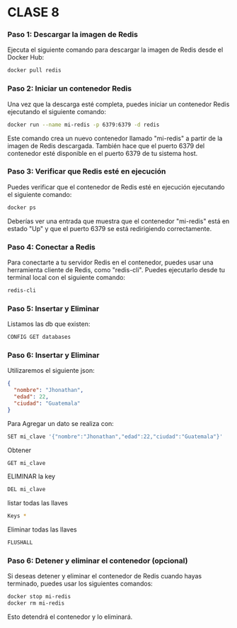 # CLASE 8
### Paso 1: Descargar la imagen de Redis

Ejecuta el siguiente comando para descargar la imagen de Redis desde el Docker Hub:

```bash
docker pull redis
```

### Paso 2: Iniciar un contenedor Redis
Una vez que la descarga esté completa, puedes iniciar un contenedor Redis ejecutando el siguiente comando:

```bash
docker run --name mi-redis -p 6379:6379 -d redis
```

Este comando crea un nuevo contenedor llamado "mi-redis" a partir de la imagen de Redis descargada. También hace que el puerto 6379 del contenedor esté disponible en el puerto 6379 de tu sistema host.

### Paso 3: Verificar que Redis esté en ejecución
Puedes verificar que el contenedor de Redis esté en ejecución ejecutando el siguiente comando:

```bash
docker ps
```

Deberías ver una entrada que muestra que el contenedor "mi-redis" está en estado "Up" y que el puerto 6379 se está redirigiendo correctamente.

### Paso 4: Conectar a Redis
Para conectarte a tu servidor Redis en el contenedor, puedes usar una herramienta cliente de Redis, como "redis-cli". Puedes ejecutarlo desde tu terminal local con el siguiente comando:

```bash
redis-cli
```

### Paso 5: Insertar y Eliminar

Listamos las db que existen:

```bash
CONFIG GET databases
```

### Paso 6: Insertar y Eliminar

Utilizaremos el siguiente json: 

```JSON
{
  "nombre": "Jhonathan",
  "edad": 22,
  "ciudad": "Guatemala"
}
```

Para Agregar un dato se realiza con: 

```bash
SET mi_clave '{"nombre":"Jhonathan","edad":22,"ciudad":"Guatemala"}'
```
Obtener 

```bash
GET mi_clave
```

ELIMINAR la key
```bash
DEL mi_clave
```

listar todas las llaves
```bash
Keys *
```
Eliminar todas las llaves 

```bash
FLUSHALL
```

### Paso 6: Detener y eliminar el contenedor (opcional)
Si deseas detener y eliminar el contenedor de Redis cuando hayas terminado, puedes usar los siguientes comandos:

```bash
docker stop mi-redis
docker rm mi-redis
```

Esto detendrá el contenedor y lo eliminará.